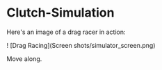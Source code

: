 # Clutch-Simulation
 
Here's an image of a drag racer in action:

! [Drag Racing](Screen shots/simulator_screen.png)

Move along.
